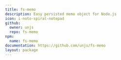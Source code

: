 ```yaml
---
title: fs-memo
description: Easy persisted memo object for Node.js
icon: i-noto-spiral-notepad
github:
  owner: unjs
  repo: fs-memo
npm:
  name: fs-memo
documentation: https://github.com/unjs/fs-memo
layout: package
---
```

